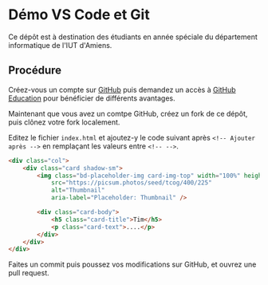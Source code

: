 Démo VS Code et Git
===================

Ce dépôt est à destination des étudiants en année spéciale du département informatique de l'IUT d'Amiens.

Procédure
---------

Créez-vous un compte sur [GitHub][1] puis demandez un accès à [GitHub Education][2] pour bénéficier de différents avantages.


Maintenant que vous avez un comtpe GitHub, créez un fork de ce dépôt, puis clônez votre fork localement.

Editez le fichier `index.html` et ajoutez-y le code suivant après `<!-- Ajouter après -->` en remplaçant les valeurs entre `<!-- -->`.

```html
<div class="col">
    <div class="card shadow-sm">
        <img class="bd-placeholder-img card-img-top" width="100%" height="225"
            src="https://picsum.photos/seed/tcog/400/225"
            alt="Thumbnail"
            aria-label="Placeholder: Thumbnail" />

        <div class="card-body">
            <h5 class="card-title">Tim</h5>
            <p class="card-text">....</p>
        </div>
    </div>
</div>
```

Faites un commit puis poussez vos modifications sur GitHub, et ouvrez une pull request.

[1]: https://github.com
[2]: https://education.github.com/students
